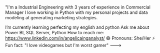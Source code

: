 "I'm a Industrial Engineering with 3 years of experience in Commercial Manager
I love working in Python with my personal projects and 
data modeling at generating marketing strategies.

I’m currently learning  perfecting my english and python
Ask me about Power BI, SQL Server, Python
How to reach me: https://www.linkedin.com/in/angelicainganalyst/
😄 Pronouns: She/Her
⚡ Fun fact: "I love videogames but I'm worst gamer"
--->
